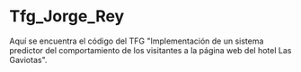 # Tfg_Jorge_Rey
Aquí se encuentra el código del TFG "Implementación de un sistema predictor del comportamiento de los visitantes a la página web del hotel Las Gaviotas". 
